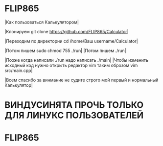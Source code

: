 # FLIP865
|Как пользоваться Калькулятором|

|Клонируем git clone https://github.com/FLIP865/Calculator|

|Переходим по директории cd /home/Ваш username/Calculator|

|Потом пишем sudo chmod 755 ./run|
|Потом пишем ./run|

|Позже когда написали ./run надо написать ./main|
|Чтобы изменить исходный код нужно открыть редактор vim таким оброзом vim src/main.cpp|

|Всем спасибо за винмание не судите строго мой первый и нормальный Калькулятор|

# ВИНДУСИНЯТА ПРОЧЬ ТОЛЬКО ДЛЯ ЛИНУКС ПОЛЬЗОВАТЕЛЕЙ #
# FLIP865
